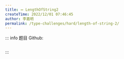 ```yaml
---
title: ➖ LengthOfString2
createTime: 2022/12/01 07:46:45
author: 李嘉明
permalink: /type-challenges/hard/length-of-string-2/
---
```


::: info 题目
Github: []()

```ts

```

:::

